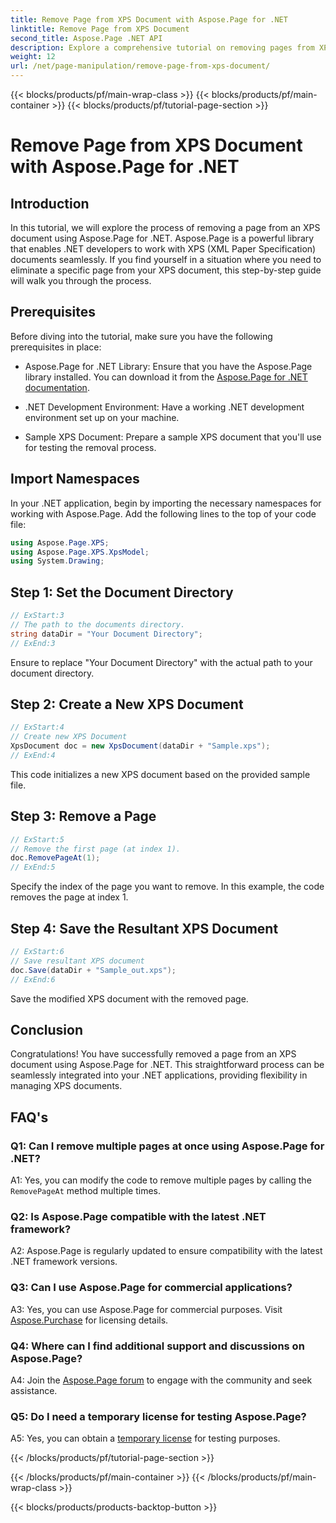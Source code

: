 ```yaml
---
title: Remove Page from XPS Document with Aspose.Page for .NET
linktitle: Remove Page from XPS Document
second_title: Aspose.Page .NET API
description: Explore a comprehensive tutorial on removing pages from XPS documents using Aspose.Page for .NET. Learn the step-by-step process, prerequisites, and FAQs for seamless document manipulation.
weight: 12
url: /net/page-manipulation/remove-page-from-xps-document/
---
```


{{< blocks/products/pf/main-wrap-class >}}
{{< blocks/products/pf/main-container >}}
{{< blocks/products/pf/tutorial-page-section >}}

# Remove Page from XPS Document with Aspose.Page for .NET

## Introduction

In this tutorial, we will explore the process of removing a page from an XPS document using Aspose.Page for .NET. Aspose.Page is a powerful library that enables .NET developers to work with XPS (XML Paper Specification) documents seamlessly. If you find yourself in a situation where you need to eliminate a specific page from your XPS document, this step-by-step guide will walk you through the process.

## Prerequisites

Before diving into the tutorial, make sure you have the following prerequisites in place:

- Aspose.Page for .NET Library: Ensure that you have the Aspose.Page library installed. You can download it from the [Aspose.Page for .NET documentation](https://reference.aspose.com/page/net/).

- .NET Development Environment: Have a working .NET development environment set up on your machine.

- Sample XPS Document: Prepare a sample XPS document that you'll use for testing the removal process.

## Import Namespaces

In your .NET application, begin by importing the necessary namespaces for working with Aspose.Page. Add the following lines to the top of your code file:

```csharp
using Aspose.Page.XPS;
using Aspose.Page.XPS.XpsModel;
using System.Drawing;
```

## Step 1: Set the Document Directory

```csharp
// ExStart:3
// The path to the documents directory.
string dataDir = "Your Document Directory";
// ExEnd:3
```

Ensure to replace "Your Document Directory" with the actual path to your document directory.

## Step 2: Create a New XPS Document

```csharp
// ExStart:4
// Create new XPS Document
XpsDocument doc = new XpsDocument(dataDir + "Sample.xps");
// ExEnd:4
```

This code initializes a new XPS document based on the provided sample file.

## Step 3: Remove a Page

```csharp
// ExStart:5
// Remove the first page (at index 1).
doc.RemovePageAt(1);
// ExEnd:5
```

Specify the index of the page you want to remove. In this example, the code removes the page at index 1.

## Step 4: Save the Resultant XPS Document

```csharp
// ExStart:6
// Save resultant XPS document
doc.Save(dataDir + "Sample_out.xps");
// ExEnd:6
```

Save the modified XPS document with the removed page.

## Conclusion

Congratulations! You have successfully removed a page from an XPS document using Aspose.Page for .NET. This straightforward process can be seamlessly integrated into your .NET applications, providing flexibility in managing XPS documents.

## FAQ's

### Q1: Can I remove multiple pages at once using Aspose.Page for .NET?

A1: Yes, you can modify the code to remove multiple pages by calling the `RemovePageAt` method multiple times.

### Q2: Is Aspose.Page compatible with the latest .NET framework?

A2: Aspose.Page is regularly updated to ensure compatibility with the latest .NET framework versions.

### Q3: Can I use Aspose.Page for commercial applications?

A3: Yes, you can use Aspose.Page for commercial purposes. Visit [Aspose.Purchase](https://purchase.aspose.com/buy) for licensing details.

### Q4: Where can I find additional support and discussions on Aspose.Page?

A4: Join the [Aspose.Page forum](https://forum.aspose.com/c/page/39) to engage with the community and seek assistance.

### Q5: Do I need a temporary license for testing Aspose.Page?

A5: Yes, you can obtain a [temporary license](https://purchase.aspose.com/temporary-license/) for testing purposes.

{{< /blocks/products/pf/tutorial-page-section >}}

{{< /blocks/products/pf/main-container >}}
{{< /blocks/products/pf/main-wrap-class >}}

{{< blocks/products/products-backtop-button >}}
